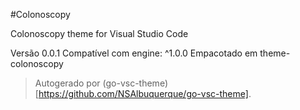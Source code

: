 #Colonoscopy

Colonoscopy theme for Visual Studio Code

Versão 0.0.1
Compatível com engine: ^1.0.0
Empacotado em theme-colonoscopy

> Autogerado por (go-vsc-theme)[https://github.com/NSAlbuquerque/go-vsc-theme].